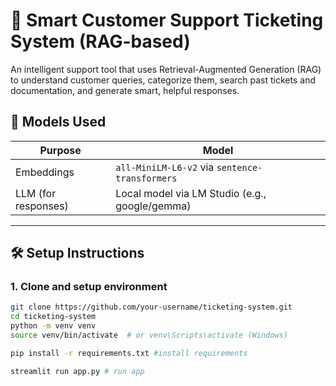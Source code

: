 # 🤖 Smart Customer Support Ticketing System (RAG-based)

An intelligent support tool that uses Retrieval-Augmented Generation (RAG) to understand customer queries, categorize them, search past tickets and documentation, and generate smart, helpful responses.

## 🧠 Models Used

| Purpose             | Model                                          |
| ------------------- | ---------------------------------------------- |
| Embeddings          | `all-MiniLM-L6-v2` via `sentence-transformers` |
| LLM (for responses) | Local model via LM Studio (e.g., google/gemma) |

---

## 🛠️ Setup Instructions

### 1. Clone and setup environment

```bash
git clone https://github.com/your-username/ticketing-system.git
cd ticketing-system
python -m venv venv
source venv/bin/activate  # or venv\Scripts\activate (Windows)

pip install -r requirements.txt #install requirements

streamlit run app.py # run app

```
